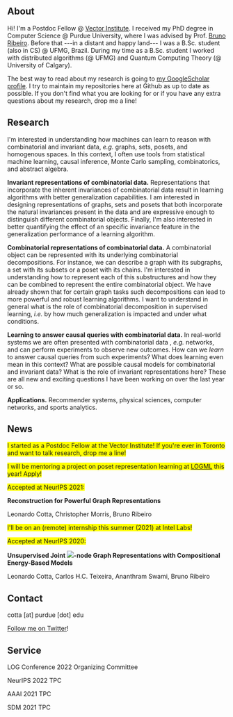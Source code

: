 ## About

Hi! I'm a Postdoc Fellow @ [Vector Institute](https://vectorinstitute.ai/). I received my PhD degree in Computer Science @ Purdue University, where I was advised by Prof. [Bruno Ribeiro](https://www.cs.purdue.edu/homes/ribeirob/). Before that ---in a distant and happy land--- I was a B.Sc. student (also in CS) @ UFMG, Brazil. During my time as a B.Sc. student I worked with distributed algorithms (@ UFMG) and Quantum Computing Theory (@ University of Calgary).

The best way to read about my research is going to [my GoogleScholar profile](https://goo.gl/zrNQue). I try to maintain my repositories here at Github as up to date as possible. If you don't find what you are looking for or if you have any extra questions about my research, drop me a line!

## Research

I'm interested in understanding how machines can learn to reason with combinatorial and invariant data, *e.g.* graphs, sets,  posets, and homogenous spaces. In this context, I often use tools from statistical machine learning, causal inference, Monte Carlo sampling, combinatorics, and abstract algebra.

**Invariant representations of combinatorial data.** Representations that incorporate the inherent invariances of combinatorial data result in learning algorithms with better generalization capabilities. I am interested in designing representations of graphs, sets and posets that both incorporate the natural invariances present in the data and are expressive enough to distinguish different combinatorial objects. Finally, I'm also interested in better quantifying the effect of an specific invariance feature in the generalization performance of a learning algorithm.

**Combinatorial representations of combinatorial data.** A combinatorial object can be represented with its underlying combinatorial decompositions. For instance, we can describe a graph with its subgraphs, a set with its subsets or a poset with its chains. I'm interested in understanding how to represent each of this substructures and how they can be combined to represent the entire combinatorial object. We have already shown that for certain graph tasks such decompositions can lead to more powerful and robust learning algorithms. I want to understand in general what is the role of combinatorial decomposition in supervised learning, *i.e.* by how much generalization is impacted and under what conditions.

**Learning to answer causal queries with combinatorial data.** In real-world systems we are often presented with combinatorial data , *e.g.* networks, and can perform experiments to observe new outcomes. How can we *learn* to answer causal queries from such experiments? What does learning even mean in this context? What are possible causal models for combinatorial and invariant data? What is the role of invariant representations here? These are all new and exciting questions I have been working on over the last year or so.

**Applications.** Recommender systems, physical sciences, computer networks, and sports analytics.

## News

<span style="background-color: #FFFF00">I started as a Postdoc Fellow at the Vector Institute! If you're ever in Toronto and want to talk research, drop me a line! </span>

<span style="background-color: #FFFF00">I will be mentoring a project on poset representation learning at [LOGML](https://www.logml.ai/) this year! Apply! </span>

<span style="background-color: #FFFF00">Accepted at NeurIPS 2021:</span>

**Reconstruction for Powerful Graph Representations**

Leonardo Cotta, Christopher Morris, Bruno Ribeiro

<span style="background-color: #FFFF00">I'll be on an (remote) internship this summer (2021) at Intel Labs!</span>

<span style="background-color: #FFFF00">Accepted at NeurIPS 2020:</span>

**Unsupervised Joint <img src="https://render.githubusercontent.com/render/math?math=k">-node Graph Representations with Compositional Energy-Based Models**

Leonardo Cotta, Carlos H.C. Teixeira, Ananthram Swami, Bruno Ribeiro

## Contact

cotta [at] purdue [dot] edu

[Follow me on Twitter](https://twitter.com/cottascience)!

## Service

LOG Conference 2022 Organizing Committee

NeurIPS 2022 TPC

AAAI 2021 TPC

SDM 2021 TPC
